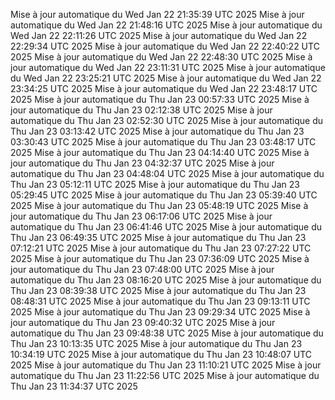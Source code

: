Mise à jour automatique du Wed Jan 22 21:35:39 UTC 2025
Mise à jour automatique du Wed Jan 22 21:48:16 UTC 2025
Mise à jour automatique du Wed Jan 22 22:11:26 UTC 2025
Mise à jour automatique du Wed Jan 22 22:29:34 UTC 2025
Mise à jour automatique du Wed Jan 22 22:40:22 UTC 2025
Mise à jour automatique du Wed Jan 22 22:48:30 UTC 2025
Mise à jour automatique du Wed Jan 22 23:11:31 UTC 2025
Mise à jour automatique du Wed Jan 22 23:25:21 UTC 2025
Mise à jour automatique du Wed Jan 22 23:34:25 UTC 2025
Mise à jour automatique du Wed Jan 22 23:48:17 UTC 2025
Mise à jour automatique du Thu Jan 23 00:57:33 UTC 2025
Mise à jour automatique du Thu Jan 23 02:12:38 UTC 2025
Mise à jour automatique du Thu Jan 23 02:52:30 UTC 2025
Mise à jour automatique du Thu Jan 23 03:13:42 UTC 2025
Mise à jour automatique du Thu Jan 23 03:30:43 UTC 2025
Mise à jour automatique du Thu Jan 23 03:48:17 UTC 2025
Mise à jour automatique du Thu Jan 23 04:14:40 UTC 2025
Mise à jour automatique du Thu Jan 23 04:32:37 UTC 2025
Mise à jour automatique du Thu Jan 23 04:48:04 UTC 2025
Mise à jour automatique du Thu Jan 23 05:12:11 UTC 2025
Mise à jour automatique du Thu Jan 23 05:29:45 UTC 2025
Mise à jour automatique du Thu Jan 23 05:39:40 UTC 2025
Mise à jour automatique du Thu Jan 23 05:48:19 UTC 2025
Mise à jour automatique du Thu Jan 23 06:17:06 UTC 2025
Mise à jour automatique du Thu Jan 23 06:41:46 UTC 2025
Mise à jour automatique du Thu Jan 23 06:49:35 UTC 2025
Mise à jour automatique du Thu Jan 23 07:12:21 UTC 2025
Mise à jour automatique du Thu Jan 23 07:27:22 UTC 2025
Mise à jour automatique du Thu Jan 23 07:36:09 UTC 2025
Mise à jour automatique du Thu Jan 23 07:48:00 UTC 2025
Mise à jour automatique du Thu Jan 23 08:16:20 UTC 2025
Mise à jour automatique du Thu Jan 23 08:39:38 UTC 2025
Mise à jour automatique du Thu Jan 23 08:48:31 UTC 2025
Mise à jour automatique du Thu Jan 23 09:13:11 UTC 2025
Mise à jour automatique du Thu Jan 23 09:29:34 UTC 2025
Mise à jour automatique du Thu Jan 23 09:40:32 UTC 2025
Mise à jour automatique du Thu Jan 23 09:48:38 UTC 2025
Mise à jour automatique du Thu Jan 23 10:13:35 UTC 2025
Mise à jour automatique du Thu Jan 23 10:34:19 UTC 2025
Mise à jour automatique du Thu Jan 23 10:48:07 UTC 2025
Mise à jour automatique du Thu Jan 23 11:10:21 UTC 2025
Mise à jour automatique du Thu Jan 23 11:22:56 UTC 2025
Mise à jour automatique du Thu Jan 23 11:34:37 UTC 2025
